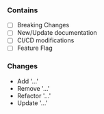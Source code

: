 ### Contains
- [ ] Breaking Changes
- [ ] New/Update documentation
- [ ] CI/CD modifications
- [ ] Feature Flag

### Changes
*  Add '...'
*  Remove '...'
*  Refactor '...'
*  Update '...'
